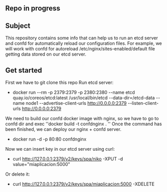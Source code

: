 ## Repo in progress

## Subject
This repository contains some info that can help us to run an etcd server and confd for automatically reload our configuration files. For example, we will work with confd for autoreload /etc/nginx/sites-enabled/default file getting data stored on our etcd server.

## Get started

 First we have to git clone this repo
 Run etcd server:

*  docker run  --rm -p 2379:2379   -p 2380:2380 --name etcd quay.io/coreos/etcd:latest   /usr/local/bin/etcd   --data-dir=/etcd-data --name node1 --advertise-client-urls http://0.0.0.0:2379 --listen-client-urls http://0.0.0.0:2379

  We need to build our confd docker image with nginx, so we have to go to confd dir and exec ''docker build -t confdnginx . ''
  Once the command has been finished, we can deploy our nginx + confd server.

* docker run -d -p 80:80 confdnginx 

 Now we can insert key in our etcd server using curl:
*  curl http://127.0.0.1:2379/v2/keys/spa/niko -XPUT -d value="miaplicacion:5000"

 Or delete it:

*  curl http://127.0.0.1:2379/v2/keys/spa/miaplicacion:5000 -XDELETE
